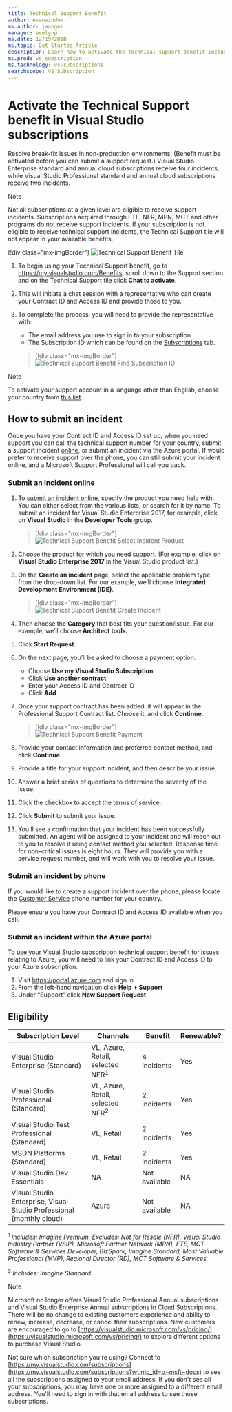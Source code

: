 ```yaml
---
title: Technical Support Benefit
author: evanwindom
ms.author: jaunger
manager: evelynp
ms.date: 12/19/2018
ms.topic: Get-Started-Article
description: Learn how to activate the technical support benefit included with your Visual Studio subscription.
ms.prod: vs-subscription
ms.technology: vs-subscriptions
searchscope: VS Subscription
---
```

# Activate the Technical Support benefit in Visual Studio subscriptions

Resolve break-fix issues in non-production environments. (Benefit must be activated before you can submit a support request.) Visual Studio Enterprise standard and annual cloud subscriptions receive four incidents, while Visual Studio Professional standard and annual cloud subscriptions receive two incidents.

> [!NOTE]
> Not all subscriptions at a given level are eligible to receive support incidents. Subscriptions acquired through FTE, NFR, MPN, MCT and other programs do not receive support incidents. If your subscription is not eligible to receive technical support incidents, the Technical Support tile will not appear in your available benefits.
> 
> [!div class="mx-imgBorder"]
> ![Technical Support Benefit Tile](_img/vs-tech-support/vs-tech-support-tile.png)


1. To begin using your Technical Support benefit, go to https://my.visualstudio.com/Benefits, scroll down to the Support section and on the Technical Support tile click **Chat to activate**. 
2. This will initiate a chat session with a representative who can create your Contract ID and Access ID and provide those to you. 
3. To complete the process, you will need to provide the representative with:
   - The email address you use to sign in to your subscription
   - The Subscription ID which can be found on the [Subscriptions](https://my.visualstudio.com/subscriptions) tab.

   > [!div class="mx-imgBorder"]
   > ![Technical Support Benefit Find Subscription ID](_img/vs-tech-support/vs-tech-support-subID-cropped.png)


> [!NOTE]
> To activate your support account in a language other than English, choose your country from [this list](https://support.microsoft.com/help/14084/activate-support-contract).   


## How to submit an incident

Once you have your Contract ID and Access ID set up, when you need support you can call the technical support number for your country, submit a support incident [online](http://support.microsoft.com/oas/), or submit an incident via the Azure portal. If would prefer to receive support over the phone, you can still submit your incident online, and a Microsoft Support Professional will call you back.

### Submit an incident online

1. To [submit an incident online](http://support.microsoft.com/oas/), specify the product you need help with. You can either select from the various lists, or search for it by name. To submit an incident for Visual Studio Enterprise 2017, for example, click on **Visual Studio** in the **Developer Tools** group.
   > [!div class="mx-imgBorder"]    
   > ![Technical Support Benefit Select Incident Product](_img/vs-tech-support/vs-tech-support-select-product.png)

2. Choose the product for which you need support. (For example, click on **Visual Studio Enterprise 2017** in the Visual Studio product list.)
3. On the **Create an incident** page, select the applicable problem type from the drop-down list. For our example, we’ll choose **Integrated Development Environment (IDE)**.
   > [!div class="mx-imgBorder"]    
   > ![Technical Support Benefit Create Incident](_img/vs-tech-support/vs-tech-support-create-incident.png)

4. Then choose the **Category** that best fits your question/issue. For our example, we’ll choose **Architect tools.**
5. Click **Start Request**.
6. On the next page, you’ll be asked to choose a payment option.
   - Choose **Use my Visual Studio Subscription**.
   - Click **Use another contract**
   - Enter your Access ID and Contract ID
   - Click **Add**
7. Once your support contract has been added, it will appear in the Professional Support Contract list. Choose it, and click **Continue**.
   > [!div class="mx-imgBorder"]     
   > ![Technical Support Benefit Payment](_img/vs-tech-support/vs-tech-support-payment.png)

8. Provide your contact information and preferred contact method, and click **Continue**.
9. Provide a title for your support incident, and then describe your issue.
10. Answer a brief series of questions to determine the severity of the issue.
11. Click the checkbox to accept the terms of service.
12. Click **Submit** to submit your issue.
13. You’ll see a confirmation that your incident has been successfully submitted. An agent will be assigned to your incident and will reach out to you to resolve it using contact method you selected. Response time for non-critical issues is eight hours. They will provide you with a service request number, and will work with you to resolve your issue.

### Submit an incident by phone

If you would like to create a support incident over the phone, please locate the [Customer Service](https://support.microsoft.com/help/13948/global-customer-service-phone-numbers) phone number for your country.

Please ensure you have your Contract ID and Access ID available when you call.

### Submit an incident within the Azure portal

To use your Visual Studio subscription technical support benefit for issues relating to Azure, you will need to link your Contract ID and Access ID to your Azure subscription.

1. Visit https://portal.azure.com and sign in
2. From the left-hand navigation click **Help + Support**
3. Under “Support” click **New Support Request**

## Eligibility

| Subscription Level                                                 |     Channels                                            | Benefit                                                          | Renewable?    |
|--------------------------------------------------------------------|---------------------------------------------------------|------------------------------------------------------------------|---------------|
| Visual Studio Enterprise (Standard)   | VL, Azure, Retail, selected NFR<sup>1</sup> | 4 incidents       |  Yes|
| Visual Studio Professional (Standard) | VL, Azure, Retail, selected NFR<sup>2</sup>                                        | 2 incidents                                                          |Yes         |
| Visual Studio Test Professional (Standard)                         | VL, Retail                                              | 2 incidents                                             |  Yes         |
| MSDN Platforms (Standard)                                          | VL, Retail                                              | 2 incidents                                               | Yes         |
| Visual Studio Dev Essentials | NA | Not available |NA|
| Visual Studio Enterprise, Visual Studio Professional (monthly cloud) | Azure                                       | Not available                                                           |NA|

<sup>1</sup> *Includes: Imagine Premium. Excludes: Not for Resale (NFR), Visual Studio Industry Partner (VSIP), Microsoft Partner Network (MPN), FTE, MCT Software & Services Developer, BizSpark, Imagine Standard, Most Valuable Professional (MVP), Regional Director (RD), MCT Software & Services.*

<sup>2</sup> *Includes: Imagine Standard.*

> [!NOTE]
> Microsoft no longer offers Visual Studio Professional Annual subscriptions and Visual Studio Enterprise Annual subscriptions in Cloud Subscriptions. There will be no change to existing customers experience and ability to renew, increase, decrease, or cancel their subscriptions. New customers are encouraged to go to [https://visualstudio.microsoft.com/vs/pricing/](https://visualstudio.microsoft.com/vs/pricing/) to explore different options to purchase Visual Studio.

Not sure which subscription you're using?  Connect to [https://my.visualstudio.com/subscriptions](https://my.visualstudio.com/subscriptions?wt.mc_id=o~msft~docs) to see all the subscriptions assigned to your email address. If you don't see all your subscriptions, you may have one or more assigned to a different email address.  You'll need to sign in with that email address to see those subscriptions.